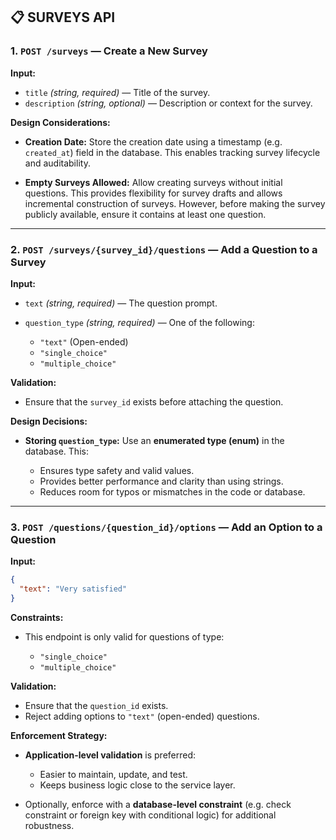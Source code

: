 ## 📋 SURVEYS API

### 1. `POST /surveys` — Create a New Survey

**Input:**

* `title` *(string, required)* — Title of the survey.
* `description` *(string, optional)* — Description or context for the survey.

**Design Considerations:**

* **Creation Date:**
  Store the creation date using a timestamp (e.g. `created_at`) field in the database. This enables tracking survey lifecycle and auditability.

* **Empty Surveys Allowed:**
  Allow creating surveys without initial questions. This provides flexibility for survey drafts and allows incremental construction of surveys. However, before making the survey publicly available, ensure it contains at least one question.

---

### 2. `POST /surveys/{survey_id}/questions` — Add a Question to a Survey

**Input:**

* `text` *(string, required)* — The question prompt.
* `question_type` *(string, required)* — One of the following:

  * `"text"` (Open-ended)
  * `"single_choice"`
  * `"multiple_choice"`

**Validation:**

* Ensure that the `survey_id` exists before attaching the question.

**Design Decisions:**

* **Storing `question_type`:**
  Use an **enumerated type (enum)** in the database. This:

  * Ensures type safety and valid values.
  * Provides better performance and clarity than using strings.
  * Reduces room for typos or mismatches in the code or database.

---

### 3. `POST /questions/{question_id}/options` — Add an Option to a Question

**Input:**

```json
{
  "text": "Very satisfied"
}
```

**Constraints:**

* This endpoint is only valid for questions of type:

  * `"single_choice"`
  * `"multiple_choice"`

**Validation:**

* Ensure that the `question_id` exists.
* Reject adding options to `"text"` (open-ended) questions.

**Enforcement Strategy:**

* **Application-level validation** is preferred:

  * Easier to maintain, update, and test.
  * Keeps business logic close to the service layer.
* Optionally, enforce with a **database-level constraint** (e.g. check constraint or foreign key with conditional logic) for additional robustness.

